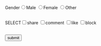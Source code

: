 <html>
<head>
</head>
<body>
<script>
function selection()
{
var z=document.forms.genders;

for(i=0;i<z.length;i++){
if(z[i].checked==true)
return true;
}

document.getElementById("rone").innerHTML="Select any one option";
return false;


var t=document.forms.bawa;
for(i=0;i<t.length;i++){
if(t[i].checked==true)
return true;
}
document.getElementById("pp").innerHTML="Atlease select any one";
return false;
}
</script>
<form name="forms" onsubmit="return selection()">
Gender<input type="radio" value="Male" name="genders">Male
<input type="radio" value="Female" name="genders">Female
<input type="radio" value="Other" name="genders">Other
<p id="rone" style="color: red"> </p>
</br>
SELECT<input type="checkbox" name="bawa" value="share">share
<input type="checkbox" name="bawa" value="comment">comment
<input type="checkbox" name="bawa" value="like">like
<input type="checkbox" name="bawa" value="block">block</br></br>

<p id="pp"> </p>

<input type="submit" value="submit">

</form>
</body>
</html>
